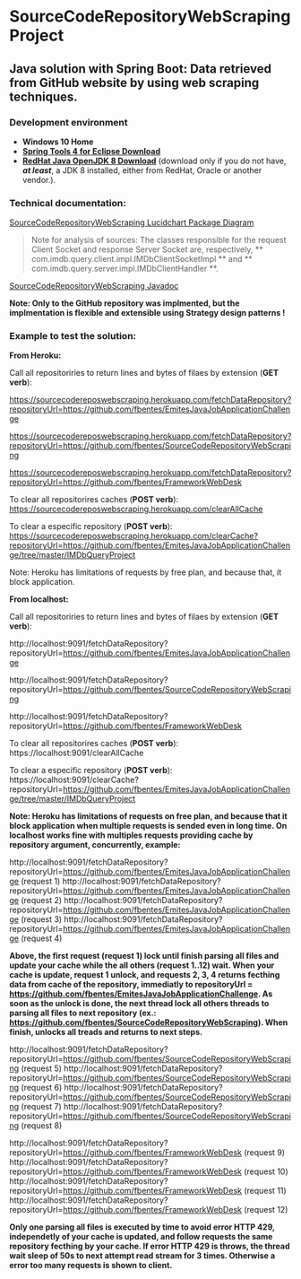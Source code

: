 # SourceCodeRepositoryWebScraping Project
## Java solution with Spring Boot: Data retrieved from GitHub website by using web scraping techniques.
### Development environment 

- **Windows 10 Home**
- [**Spring Tools 4 for Eclipse Download**](https://download.springsource.com/release/STS4/4.8.0.RELEASE/dist/e4.17/spring-tool-suite-4-4.8.0.RELEASE-e4.17.0-win32.win32.x86_64.self-extracting.jar)
- [**RedHat Java OpenJDK 8 Download**](https://developers.redhat.com/download-manager/file/java-1.8.0-openjdk-1.8.0.265-3.b01.redhat.windows.x86_64.msi) (download only if you do not have, **_at least_**, a JDK 8 installed, either from RedHat, Oracle or another vendor.).

### Technical documentation:

[SourceCodeRepositoryWebScraping Lucidchart Package Diagram](https://app.lucidchart.com/lucidchart/51efb0ec-ce7f-4f24-bda9-2799064d1543/view?page=0_0#?folder_id=home&browser=icon)

> Note for analysis of sources:
> The classes responsible for the request Client Socket and response Server Socket are, respectively, ** com.imdb.query.client.impl.IMDbClientSocketImpl ** and ** com.imdb.query.server.impl.IMDbClientHandler **.

[SourceCodeRepositoryWebScraping Javadoc](https://github.com/fbentes/SourceCodeRepositoryWebScraping/tree/main/doc/com/sourcecoderepositorywebscraping)

**Note: Only to the GitHub repository was implmented, but the implmentation is flexible and extensible using Strategy design patterns !**

### Example to test the solution:

**From Heroku:**

Call all repositoriries to return lines and bytes of filaes by extension (**GET verb**):

https://sourcecodereposwebscraping.herokuapp.com/fetchDataRepository?repositoryUrl=https://github.com/fbentes/EmitesJavaJobApplicationChallenge

https://sourcecodereposwebscraping.herokuapp.com/fetchDataRepository?repositoryUrl=https://github.com/fbentes/SourceCodeRepositoryWebScraping

https://sourcecodereposwebscraping.herokuapp.com/fetchDataRepository?repositoryUrl=https://github.com/fbentes/FrameworkWebDesk

To clear all repositorires caches (**POST verb**):
https://sourcecodereposwebscraping.herokuapp.com/clearAllCache

To clear a especific repository (**POST verb**):
https://sourcecodereposwebscraping.herokuapp.com/clearCache?repositoryUrl=https://github.com/fbentes/EmitesJavaJobApplicationChallenge/tree/master/IMDbQueryProject

Note: Heroku has limitations of requests by free plan, and because that, it block application. 

**From localhost:**

Call all repositoriries to return lines and bytes of filaes by extension (**GET verb**):

http://localhost:9091/fetchDataRepository?repositoryUrl=https://github.com/fbentes/EmitesJavaJobApplicationChallenge

http://localhost:9091/fetchDataRepository?repositoryUrl=https://github.com/fbentes/SourceCodeRepositoryWebScraping

http://localhost:9091/fetchDataRepository?repositoryUrl=https://github.com/fbentes/FrameworkWebDesk

To clear all repositorires caches (**POST verb**):
https://localhost:9091/clearAllCache

To clear a especific repository (**POST verb**):
https://localhost:9091/clearCache?repositoryUrl=https://github.com/fbentes/EmitesJavaJobApplicationChallenge/tree/master/IMDbQueryProject

**Note: Heroku has limitations of requests on free plan, and because that it block application when multiple requests is sended even in long time. On localhost works fine with multiples requests providing cache by repository argument, concurrently, example:** 

http://localhost:9091/fetchDataRepository?repositoryUrl=https://github.com/fbentes/EmitesJavaJobApplicationChallenge  (request 1)
http://localhost:9091/fetchDataRepository?repositoryUrl=https://github.com/fbentes/EmitesJavaJobApplicationChallenge  (request 2)
http://localhost:9091/fetchDataRepository?repositoryUrl=https://github.com/fbentes/EmitesJavaJobApplicationChallenge  (request 3) 
http://localhost:9091/fetchDataRepository?repositoryUrl=https://github.com/fbentes/EmitesJavaJobApplicationChallenge  (request 4) 

**Above, the first request (request 1) lock until finish parsing all files and update your cache while the all others (request 1..12) wait. When your cache is update, request 1 unlock, and requests 2, 3, 4 returns fecthing data from cache of the repository, immediatly to repositoryUrl = https://github.com/fbentes/EmitesJavaJobApplicationChallenge.
As soon as the unlock is done, the next thread lock all others threads to parsing all files to next repository (ex.: https://github.com/fbentes/SourceCodeRepositoryWebScraping). When finish, unlocks all treads and returns to next steps.**

http://localhost:9091/fetchDataRepository?repositoryUrl=https://github.com/fbentes/SourceCodeRepositoryWebScraping (request 5)
http://localhost:9091/fetchDataRepository?repositoryUrl=https://github.com/fbentes/SourceCodeRepositoryWebScraping (request 6)
http://localhost:9091/fetchDataRepository?repositoryUrl=https://github.com/fbentes/SourceCodeRepositoryWebScraping (request 7)
http://localhost:9091/fetchDataRepository?repositoryUrl=https://github.com/fbentes/SourceCodeRepositoryWebScraping (request 8)

http://localhost:9091/fetchDataRepository?repositoryUrl=https://github.com/fbentes/FrameworkWebDesk (request 9)
http://localhost:9091/fetchDataRepository?repositoryUrl=https://github.com/fbentes/FrameworkWebDesk (request 10)
http://localhost:9091/fetchDataRepository?repositoryUrl=https://github.com/fbentes/FrameworkWebDesk (request 11)
http://localhost:9091/fetchDataRepository?repositoryUrl=https://github.com/fbentes/FrameworkWebDesk (request 12)

**Only one parsing all files is executed by time to avoid error HTTP 429, independetly of your cache is updated, and follow requests the same repository fecthing by your cache.
If error HTTP 429 is throws, the thread wait sleep of 50s to next attempt read stream for 3 times. Otherwise a error too many requests is shown to client.**
